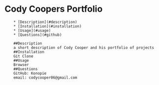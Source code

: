# Cody Coopers Portfolio 

        * [Description](#description)
        * [Installation](#installation)
        * [Usage](#usage)
        * [Questions](#github)

        ##Description 
        a short description of Cody Cooper and his portfolio of projects
        ##Installation
        Git Clone
        ##Usage
        Browser
        ##Questions
        GitHub: Konopie
        email: codycooper06@gmail.com
        
